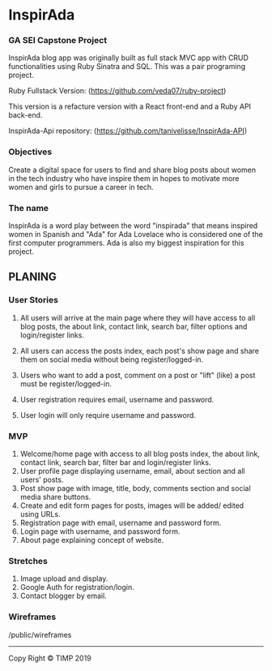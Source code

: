 # InspirAda

### GA SEI Capstone Project

InspirAda blog app was originally built as full stack MVC app with CRUD functionalities using Ruby Sinatra and SQL. This was a pair programing project. 

Ruby Fullstack Version: (https://github.com/veda07/ruby-project)

This version is a refacture version with a React front-end and a Ruby API back-end. 

InspirAda-Api repository: (https://github.com/tanivelisse/InspirAda-API)

### Objectives 

Create a digital space for users to find and share blog posts about  women in the tech industry who have inspire them in hopes to motivate more women and girls to pursue a career in tech. 

### The name

InspirAda is a word play between the word "inspirada" that means inspired women in Spanish and "Ada" for Ada Lovelace who is considered one of the first computer programmers. Ada is also my biggest inspiration for this project.  

## PLANING

### User Stories

1. All users will arrive at the main page where they will have access to all blog posts, the about link, contact link, search bar, filter options and login/register links. 

2. All users can access the posts index, each post's show page and share them on social media without being register/logged-in. 

3. Users who want to add a post, comment on a post or "lift" (like) a post must be register/logged-in.

4. User registration requires email, username and password.  

5. User login will only require username and password.


### MVP

1. Welcome/home page with access to all blog posts index, the about link, contact link, search bar, filter bar and login/register links. 
2. User profile page displaying username, email, about section and all users' posts. 
3. Post show page with image, title, body, comments section and social media share buttons.
4. Create and edit form pages for posts, images will be added/ edited using URLs.
5. Registration page with email, username and password form. 
6. Login page with username, and password form.
7. About page explaining concept of website. 

### Stretches 

1. Image upload and display. 
2. Google Auth for registration/login.
3. Contact blogger by email.

### Wireframes

/public/wireframes


***

Copy Right © TIMP 2019
